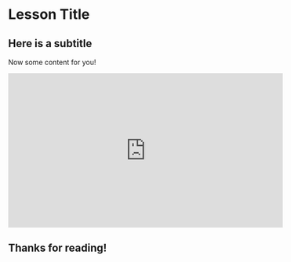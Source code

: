 # Lesson Title

## Here is a subtitle

Now some content for you!

<iframe width="560" height="315" src="https://www.youtube.com/embed/ujrCLHNGelk" title="YouTube video player" frameborder="0" allow="accelerometer; autoplay; clipboard-write; encrypted-media; gyroscope; picture-in-picture" allowfullscreen></iframe>

## Thanks for reading!
